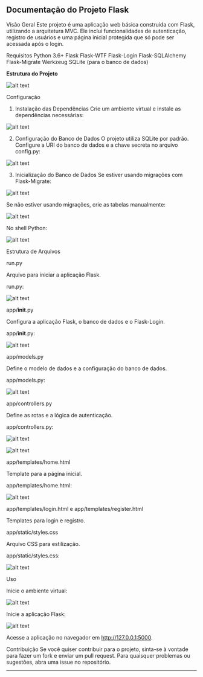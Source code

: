 **Documentação do Projeto Flask**
-

Visão Geral
Este projeto é uma aplicação web básica construída com Flask, utilizando a arquitetura MVC. Ele inclui funcionalidades de autenticação, registro de usuários e uma página inicial protegida que só pode ser acessada após o login.

Requisitos
Python 3.6+
Flask
Flask-WTF
Flask-Login
Flask-SQLAlchemy
Flask-Migrate
Werkzeug
SQLite (para o banco de dados)

**Estrutura do Projeto**

![alt text](image-1.png)

Configuração

1. Instalação das Dependências
Crie um ambiente virtual e instale as dependências necessárias:

![alt text](image-2.png)

2. Configuração do Banco de Dados
O projeto utiliza SQLite por padrão. Configure a URI do banco de dados e a chave secreta no arquivo config.py:

![alt text](image-3.png)

3. Inicialização do Banco de Dados
Se estiver usando migrações com Flask-Migrate:

![alt text](image-4.png)

Se não estiver usando migrações, crie as tabelas manualmente:

![alt text](image-5.png)

No shell Python:

![alt text](image-6.png)

Estrutura de Arquivos

run.py

Arquivo para iniciar a aplicação Flask.

run.py:

![alt text](image-7.png)

app/__init__.py

Configura a aplicação Flask, o banco de dados e o Flask-Login.

app/__init__.py:

![alt text](image-8.png)

app/models.py

Define o modelo de dados e a configuração do banco de dados.

app/models.py:

![alt text](image-9.png)

app/controllers.py

Define as rotas e a lógica de autenticação.

app/controllers.py:

![alt text](image-10.png)

![alt text](image-11.png)

app/templates/home.html

Template para a página inicial.

app/templates/home.html:

![alt text](image-12.png)

app/templates/login.html e app/templates/register.html

Templates para login e registro.

app/static/styles.css

Arquivo CSS para estilização.

app/static/styles.css:

![alt text](image-13.png)

Uso

Inicie o ambiente virtual:

![alt text](image-14.png)

Inicie a aplicação Flask:

![alt text](image-15.png)

Acesse a aplicação no navegador em http://127.0.0.1:5000.

Contribuição
Se você quiser contribuir para o projeto, sinta-se à vontade para fazer um fork e enviar um pull request. Para quaisquer problemas ou sugestões, abra uma issue no repositório.

---
